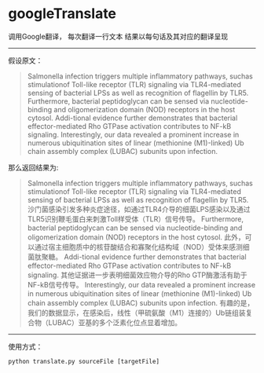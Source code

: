 # googleTranslate

调用Google翻译， 每次翻译一行文本
结果以每句话及其对应的翻译呈现

-----

假设原文：
> Salmonella infection triggers multiple inflammatory pathways, suchas stimulationof Toll-like receptor (TLR) signaling via TLR4-mediated sensing of bacterial LPSs as well as recognition of flagellin by TLR5. Furthermore, bacterial peptidoglycan can be sensed via nucleotide-binding and oligomerization domain (NOD) receptors in the host cytosol. Addi-tional evidence further demonstrates that bacterial effector-mediated Rho GTPase activation contributes to NF-kB signaling. Interestingly, our data revealed a prominent increase in numerous ubiquitination sites of linear (methionine (M1)-linked) Ub chain assembly complex (LUBAC) subunits upon infection.

那么返回结果为:
> Salmonella infection triggers multiple inflammatory pathways, suchas stimulationof Toll-like receptor (TLR) signaling via TLR4-mediated sensing of bacterial LPSs as well as recognition of flagellin by TLR5.
> 沙门菌感染引发多种炎症途径，如通过TLR4介导的细菌LPS感染以及通过TLR5识别鞭毛蛋白来刺激Toll样受体（TLR）信号传导。
> Furthermore, bacterial peptidoglycan can be sensed via nucleotide-binding and oligomerization domain (NOD) receptors in the host cytosol.
> 此外，可以通过宿主细胞质中的核苷酸结合和寡聚化结构域（NOD）受体来感测细菌肽聚糖。
> Addi-tional evidence further demonstrates that bacterial effector-mediated Rho GTPase activation contributes to NF-kB signaling.
> 其他证据进一步表明细菌效应物介导的Rho GTP酶激活有助于NF-kB信号传导。
> Interestingly, our data revealed a prominent increase in numerous ubiquitination sites of linear (methionine (M1)-linked) Ub chain assembly complex (LUBAC) subunits upon infection.
> 有趣的是，我们的数据显示，在感染后，线性（甲硫氨酸（M1）连接的）Ub链组装复合物（LUBAC）亚基的多个泛素化位点显着增加。

-----

使用方式：
```dos
python translate.py sourceFile [targetFile]
```
